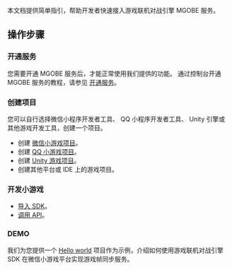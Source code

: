 本文档提供简单指引，帮助开发者快速接入游戏联机对战引擎 MGOBE 服务。

## 操作步骤

### 开通服务
您需要开通 MGOBE 服务后，才能正常使用我们提供的功能。
通过控制台开通 MGOBE 服务的教程，请参见 [开通服务](https://cloud.tencent.com/document/product/1038/33299)。

### 创建项目
您可以自行选择微信小程序开发者工具、 QQ 小程序开发者工具、 Unity 引擎或其他游戏开发工具，创建一个项目。
- 创建 [微信小游戏项目](https://cloud.tencent.com/document/product/1038/33300)。
- 创建 [QQ 小游戏项目](https://cloud.tencent.com/document/product/1038/37763)。
- 创建 [Unity 游戏项目](https://cloud.tencent.com/document/product/1038/45333)。
- 创建其他平台或 IDE 上的游戏项目。


### 开发小游戏
- [导入 SDK](https://cloud.tencent.com/document/product/1038/33301)。
- [调用 API](https://cloud.tencent.com/document/product/1038/33320)。


### DEMO
我们为您提供一个 [Hello world](https://cloud.tencent.com/document/product/1038/33531) 项目作为示例，介绍如何使用游戏联机对战引擎 SDK 在微信小游戏平台实现游戏帧同步服务。

